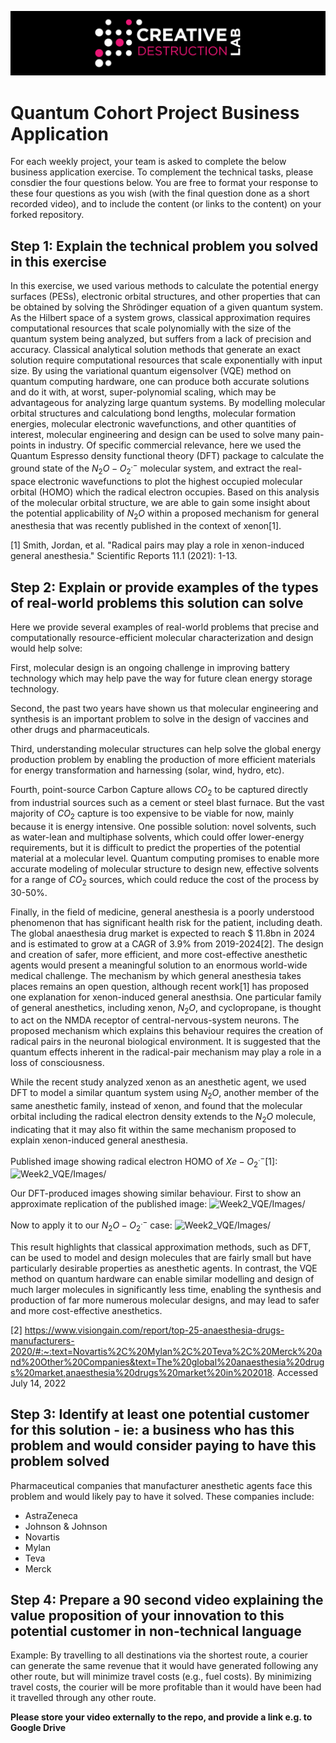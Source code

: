 ![CDL 2022 Cohort Project](../CDL_logo.jpg)
# Quantum Cohort Project Business Application

For each weekly project, your team is asked to complete the below business application exercise.
To complement the technical tasks, please consdier the four questions below.
You are free to format your response to these four questions as you wish (with the final question done as a short recorded video), and to include
the content (or links to the content) on your forked repository.

## Step 1: Explain the technical problem you solved in this exercise

In this exercise, we used various methods to calculate the potential energy surfaces (PESs), electronic orbital structures, and other properties that can be obtained by solving the Shrödinger equation of a given quantum system. As the Hilbert space of a system grows, classical approximation requires computational resources that scale polynomially with the size of the quantum system being analyzed, but suffers from a lack of precision and accuracy. Classical analytical solution methods that generate an exact solution require computational resources that scale exponentially with input size. By using the variational quantum eigensolver (VQE) method on quantum computing hardware, one can produce both accurate solutions and do it with, at worst, super-polynomial scaling, which may be advantageous for analyzing large quantum systems. By modelling molecular orbital structures and calculationg bond lengths, molecular formation energies, molecular electronic wavefunctions, and other quantities of interest, molecular engineering and design can be used to solve many pain-points in industry. Of specific commercial relevance, here we used the Quantum Espresso density functional theory (DFT) package to calculate the ground state of the $N_2O-O_2^{ .-}$ molecular system, and extract the real-space electronic wavefunctions to plot the highest occupied molecular orbital (HOMO) which the radical electron occupies. Based on this analysis of the molecular orbital structure, we are able to gain some insight about the potential applicability of $N_2O$ within a proposed mechanism for general anesthesia that was recently published in the context of xenon[1].

[1] Smith, Jordan, et al. "Radical pairs may play a role in xenon-induced general anesthesia." Scientific Reports 11.1 (2021): 1-13.

## Step 2: Explain or provide examples of the types of real-world problems this solution can solve

Here we provide several examples of real-world problems that precise and computationally resource-efficient molecular characterization and design would help solve:

First, molecular design is an ongoing challenge in improving battery technology which may help pave the way for future clean energy storage technology.

Second, the past two years have shown us that molecular engineering and synthesis is an important problem to solve in the design of vaccines and other drugs and pharmaceuticals.

Third, understanding molecular structures can help solve the global energy production problem by enabling the production of more efficient materials for energy transformation and harnessing (solar, wind, hydro, etc).

Fourth, point-source Carbon Capture allows $CO_2$ to be captured directly from industrial sources such as a cement or steel blast furnace. But the vast majority of $CO_2$ capture is too expensive to be viable for now, mainly because it is energy intensive. One possible solution: novel solvents, such as water-lean and multiphase solvents, which could offer lower-energy requirements, but it is difficult to predict the properties of the potential material at a molecular level. Quantum computing promises to enable more accurate modeling of molecular structure to design new, effective solvents for a range of $CO_2$ sources, which could reduce the cost of the process by 30-50%.

Finally, in the field of medicine, general anesthesia is a poorly understood phenomenon that has significant health risk for the patient, including death. The global anaesthesia drug market is expected to reach \$ 11.8bn in 2024 and is estimated to grow at a CAGR of 3.9% from 2019-2024[2]. The design and creation of safer, more efficient, and more cost-effective anesthetic agents would present a meaningful solution to an enormous world-wide medical challenge. The mechanism by which general anesthesia takes places remains an open question, although recent work[1] has proposed one explanation for xenon-induced general anesthsia. One particular family of general anesthetics, including xenon, $N_2O$, and cyclopropane, is thought to act on the NMDA receptor of central-nervous-system neurons. The proposed mechanism which explains this behaviour requires the creation of radical pairs in the neuronal biological environment. It is suggested that the quantum effects inherent in the radical-pair mechanism may play a role in a loss of consciousness.

While the recent study analyzed xenon as an anesthetic agent, we used DFT to model a similar quantum system using $N_2O$, another member of the same anesthetic family, instead of xenon, and found that the molecular orbital including the radical electron density extends to the $N_2O$ molecule, indicating that it may also fit within the same mechanism proposed to explain xenon-induced general anesthesia.

Published image showing radical electron HOMO of $Xe-O_2^{.-}$[1]:
![Week2_VQE/Images/](https://github.com/Jordan-D-Smith/CohortProject_2022/blob/55854f7f7db98f345dfa6f776c4b9f73face7e8c/Week2_VQE/Images/DFT_HOMO.png)

Our DFT-produced images showing similar behaviour. First to show an approximate replication of the published image:
![Week2_VQE/Images/](https://github.com/Jordan-D-Smith/CohortProject_2022/blob/55854f7f7db98f345dfa6f776c4b9f73face7e8c/Week2_VQE/Images/xe_DFT.png)

Now to apply it to our $N_2O-O_2^{.-}$ case:
![Week2_VQE/Images/](https://github.com/Jordan-D-Smith/CohortProject_2022/blob/55854f7f7db98f345dfa6f776c4b9f73face7e8c/Week2_VQE/Images/n2o_DFT.png)

This result highlights that classical approximation methods, such as DFT, can be used to model and design molecules that are fairly small but have particularly desirable properties as anesthetic agents. In contrast, the VQE method on quantum hardware can enable similar modelling and design of much larger molecules in significantly less time, enabling the synthesis and production of far more numerous molecular designs, and may lead to safer and more cost-effective anesthetics.

[2] https://www.visiongain.com/report/top-25-anaesthesia-drugs-manufacturers-2020/#:~:text=Novartis%2C%20Mylan%2C%20Teva%2C%20Merck%20and%20Other%20Companies&text=The%20global%20anaesthesia%20drugs%20market,anaesthesia%20drugs%20market%20in%202018. Accessed July 14, 2022

## Step 3: Identify at least one potential customer for this solution - ie: a business who has this problem and would consider paying to have this problem solved

Pharmaceutical companies that manufacturer anesthetic agents face this problem and would likely pay to have it solved. These companies include:

- AstraZeneca
- Johnson & Johnson
- Novartis
- Mylan
- Teva
- Merck

## Step 4: Prepare a 90 second video explaining the value proposition of your innovation to this potential customer in non-technical language

Example: By travelling to all destinations via the shortest route, a courier can generate the same revenue that it would have generated following any other route, but will minimize travel costs (e.g., fuel costs). By minimizing travel costs, the courier will be more profitable than it would have been had it travelled through any other route.

**Please store your video externally to the repo, and provide a link e.g. to Google Drive**
